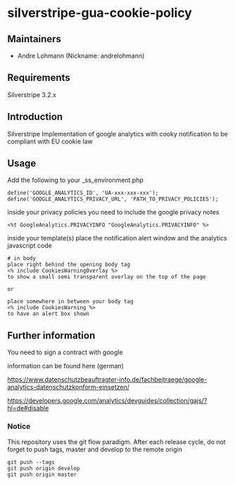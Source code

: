 # silverstripe-gua-cookie-policy

## Maintainers

 * Andre Lohmann (Nickname: andrelohmann)
  <lohmann dot andre at googlemail dot com>

## Requirements

Silverstripe 3.2.x

## Introduction

Silverstripe Implementation of google analytics with cooky notification to be compliant with EU cookie law

## Usage

Add the following to your _ss_environment.php

```
define('GOOGLE_ANALYTICS_ID', 'UA-xxx-xxx-xxx');
define('GOOGLE_ANALYTICS_PRIVACY_URL', 'PATH_TO_PRIVACY_POLICIES');
```

inside your privacy policies you need to include the google privacy notes
```
<%t GoogleAnalytics.PRIVACYINFO "GoogleAnalytics.PRIVACYINFO" %>
```
inside your template(s) place the notification alert window and the analytics javascript code

```
# in body
place right behind the opening body tag
<% include CookiesWarningOverlay %>
to show a small semi transparent overlay on the top of the page

or

place somewhere in between your body tag
<% include CookiesWarning %>
to have an alert box shown

```

## Further information

You need to sign a contract with google

information can be found here (german)

https://www.datenschutzbeauftragter-info.de/fachbeitraege/google-analytics-datenschutzkonform-einsetzen/

https://developers.google.com/analytics/devguides/collection/gajs/?hl=de#disable

### Notice
This repository uses the git flow paradigm.
After each release cycle, do not forget to push tags, master and develop to the remote origin
```
git push --tags
git push origin develop
git push origin master
```
